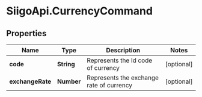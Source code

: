 # SiigoApi.CurrencyCommand

## Properties

Name | Type | Description | Notes
------------ | ------------- | ------------- | -------------
**code** | **String** | Represents the Id code of currency | [optional] 
**exchangeRate** | **Number** | Represents the exchange rate of currency | [optional] 


